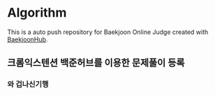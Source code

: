 # Algorithm
This is a auto push repository for Baekjoon Online Judge created with [BaekjoonHub](https://github.com/BaekjoonHub/BaekjoonHub).

## 크롬익스텐션 백준허브를 이용한 문제풀이 등록

### 와 겁나신기행
